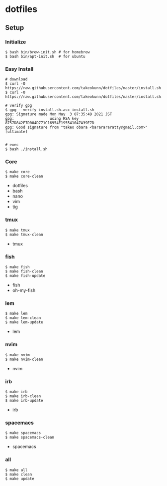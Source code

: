 # dotfiles

## Setup

### Initialize

```
$ bash bin/brew-init.sh # for homebrew
$ bash bin/apt-init.sh  # for ubuntu
```

### Easy Install

```shell
# download
$ curl -O https://raw.githubusercontent.com/takeokunn/dotfiles/master/install.sh
$ curl -O https://raw.githubusercontent.com/takeokunn/dotfiles/master/install.sh.asc

# verify gpg
$ gpg --verify install.sh.asc install.sh
gpg: Signature made Mon May  3 07:35:49 2021 JST
gpg:                using RSA key 8757D842F7D004D771C16954E195541047A39E7D
gpg: Good signature from "takeo obara <bararararatty@gmail.com>" [ultimate]


# exec
$ bash ./install.sh
```

### Core

```shell
$ make core
$ make core-clean
```

* dotfiles
* bash
* nano
* vim
* tig

### tmux

```shell
$ make tmux
$ make tmux-clean
```

* tmux

### fish

```shell
$ make fish
$ make fish-clean
$ make fish-update
```

* fish
* oh-my-fish

### lem

```shell
$ make lem
$ make lem-clean
$ make lem-update
```

* lem

### nvim

```shell
$ make nvim
$ make nvim-clean
```

* nvim

### irb

```shell
$ make irb
$ make irb-clean
$ make irb-update
```

* irb

### spacemacs

```shell
$ make spacemacs
$ make spacemacs-clean
```

* spacemacs

### all

```shell
$ make all
$ make clean
$ make update
```
